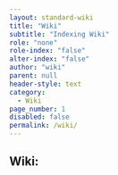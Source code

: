 ```yaml
---
layout: standard-wiki
title: "Wiki"
subtitle: "Indexing Wiki"
role: "none"
role-index: "false"
alter-index: "false"
author: "wiki"
parent: null
header-style: text
category: 
  - Wiki
page_number: 1
disabled: false
permalink: /wiki/
---
```


## Wiki: 